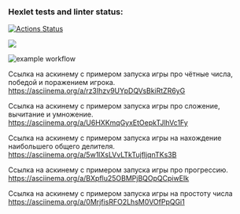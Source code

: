 ### Hexlet tests and linter status:
[![Actions Status](https://github.com/jediphorin/java-project-lvl1/workflows/hexlet-check/badge.svg)](https://github.com/jediphorin/java-project-lvl1/actions)

<a href="https://codeclimate.com/github/codeclimate/codeclimate/maintainability"><img src="https://api.codeclimate.com/v1/badges/a99a88d28ad37a79dbf6/maintainability" /></a>

![example workflow](https://github.com/jediphorin/java-project-lvl1/actions/workflows/github-actions-demo.yml/badge.svg)

Ссылка на аскинему с примером запуска игры про чётные числа, 
победой и поражением игрока.
https://asciinema.org/a/rz3Ihzv9UYpDQVsBkiRtZR6yG

Ссылка на аскинему с примером запуска игры про сложение, вычитание и умножение.
https://asciinema.org/a/U6HXKmqGyxEtOepkTJlhVc1Fy

Ссылка на аскинему с примером запуска игры на нахождение наибольшего общего делителя.
https://asciinema.org/a/5w1lXsLVvLTkTujfljqnTKs3B

Ссылка на аскинему с примером запуска игры про прогрессию.
https://asciinema.org/a/BXpflu25OBMPjBQOpQCpiwEIk

Ссылка на аскинему с примером запуска игры на простоту числа
https://asciinema.org/a/0MrjfisRFO2LhsM0VOfPpQGi1